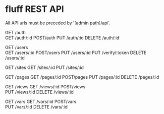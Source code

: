 fluff REST API
==============

All API urls must be preceded by '[admin path]/api'.

GET /auth     
GET /auth/:id 
POST/auth 
PUT /auth/:id
DELETE /auth/:id

GET /users  
GET /users/:id
POST/users
PUT /users/:id
PUT /verify/:token
DELETE /users/:id

GET /sites 
GET /sites/:id 
PUT /sites/:id

GET /pages 
GET /pages/:id 
POST/pages
PUT /pages/:id 
DELETE /pages/:id

GET /views 
GET /views/:id
POST/views  
PUT /views/:id 
DELETE /views/:id 

GET /vars 
GET /vars/:id 
POST/vars  
PUT /vars/:id
DELETE /vars/:id 
